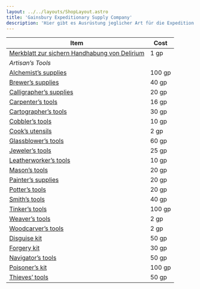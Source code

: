 ```yaml
---
layout: ../../layouts/ShopLayout.astro
title: 'Gainsbury Expeditionary Supply Company'
description: 'Hier gibt es Ausrüstung jeglicher Art für die Expedition in die Ruinen.'
---
```


| Item                                                                                               | Cost   |
|----------------------------------------------------------------------------------------------------|--------|
| [Merkblatt zur sichern Handhabung von Delirium](./A_Pamphlet_on_the_Safe_Handling_of_Delerium.pdf) | 1 gp   |
| _Artisan’s Tools_                                                                                  |        |
| [Alchemist’s supplies](https://www.dndbeyond.com/equipment/alchemists-supplies)                    | 100 gp |
| [Brewer’s supplies](https://www.dndbeyond.com/equipment/brewers-supplies)                          | 40 gp  |
| [Calligrapher’s supplies](https://www.dndbeyond.com/equipment/calligraphers-supplies)              | 20 gp  |
| [Carpenter’s tools](https://www.dndbeyond.com/equipment/carpenters-tools)                          | 16 gp  |
| [Cartographer’s tools](https://www.dndbeyond.com/equipment/cartographers-tools)                    | 30 gp  |
| [Cobbler’s tools](https://www.dndbeyond.com/equipment/cobblers-tools)                              | 10 gp  |
| [Cook’s utensils](https://www.dndbeyond.com/equipment/cooks-utensils)                              | 2 gp   |
| [Glassblower’s tools](https://www.dndbeyond.com/equipment/glassblowers-tools)                      | 60 gp  |
| [Jeweler’s tools](https://www.dndbeyond.com/equipment/jewelers-tools)                              | 25 gp  |
| [Leatherworker’s tools](https://www.dndbeyond.com/equipment/leatherworkers-tools)                  | 10 gp  |
| [Mason’s tools](https://www.dndbeyond.com/equipment/masons-tools)                                  | 20 gp  |
| [Painter’s supplies](https://www.dndbeyond.com/equipment/painters-supplies)                        | 20 gp  |
| [Potter’s tools](https://www.dndbeyond.com/equipment/potters-tools)                                | 20 gp  |
| [Smith’s tools](https://www.dndbeyond.com/equipment/smiths-tools)                                  | 40 gp  |
| [Tinker’s tools](https://www.dndbeyond.com/equipment/tinkers-tools)                                | 100 gp |
| [Weaver’s tools](https://www.dndbeyond.com/equipment/weavers-tools)                                | 2 gp   |
| [Woodcarver’s tools](https://www.dndbeyond.com/equipment/woodcarvers-tools)                        | 2 gp   |
| [Disguise kit](https://www.dndbeyond.com/equipment/disguise-kit)                                   | 50 gp  |
| [Forgery kit](https://www.dndbeyond.com/equipment/forgery-kit)                                     | 30 gp  |
| [Navigator’s tools](https://www.dndbeyond.com/equipment/navigators-tools)                          | 50 gp  |
| [Poisoner’s kit](https://www.dndbeyond.com/equipment/poisoners-kit)                                | 100 gp |
| [Thieves’ tools](https://www.dndbeyond.com/equipment/thieves-tools)                                | 50 gp  |
